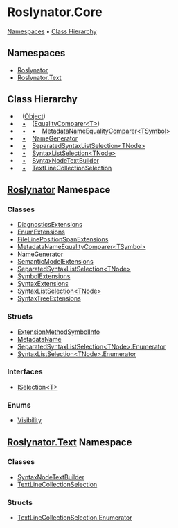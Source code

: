 # Roslynator\.Core

[Namespaces](#namespaces) &#x2022; [Class Hierarchy](#class-hierarchy)

## Namespaces

* [Roslynator](../../docs/api/Roslynator/README.md)
* [Roslynator.Text](../../docs/api/Roslynator/Text/README.md)

## Class Hierarchy

* &ensp; \([Object](https://docs.microsoft.com/en-us/dotnet/api/system.object)\)<a id="class-hierarchy-System_Object"></a>
* &ensp; [&bull;](#class-hierarchy-System_Object "Object") &ensp; \([EqualityComparer\<T>](https://docs.microsoft.com/en-us/dotnet/api/system.collections.generic.equalitycomparer-1)\)<a id="class-hierarchy-System_Collections_Generic_EqualityComparer_1"></a>
* &ensp; [&bull;](#class-hierarchy-System_Object "Object") &ensp; [&bull;](#class-hierarchy-System_Collections_Generic_EqualityComparer_1 "EqualityComparer<T>") &ensp; [MetadataNameEqualityComparer\<TSymbol>](../../docs/api/Roslynator/MetadataNameEqualityComparer-1/README.md)<a id="class-hierarchy-Roslynator_MetadataNameEqualityComparer_1"></a>
* &ensp; [&bull;](#class-hierarchy-System_Object "Object") &ensp; [NameGenerator](../../docs/api/Roslynator/NameGenerator/README.md)<a id="class-hierarchy-Roslynator_NameGenerator"></a>
* &ensp; [&bull;](#class-hierarchy-System_Object "Object") &ensp; [SeparatedSyntaxListSelection\<TNode>](../../docs/api/Roslynator/SeparatedSyntaxListSelection-1/README.md)<a id="class-hierarchy-Roslynator_SeparatedSyntaxListSelection_1"></a>
* &ensp; [&bull;](#class-hierarchy-System_Object "Object") &ensp; [SyntaxListSelection\<TNode>](../../docs/api/Roslynator/SyntaxListSelection-1/README.md)<a id="class-hierarchy-Roslynator_SyntaxListSelection_1"></a>
* &ensp; [&bull;](#class-hierarchy-System_Object "Object") &ensp; [SyntaxNodeTextBuilder](../../docs/api/Roslynator/Text/SyntaxNodeTextBuilder/README.md)<a id="class-hierarchy-Roslynator_Text_SyntaxNodeTextBuilder"></a>
* &ensp; [&bull;](#class-hierarchy-System_Object "Object") &ensp; [TextLineCollectionSelection](../../docs/api/Roslynator/Text/TextLineCollectionSelection/README.md)<a id="class-hierarchy-Roslynator_Text_TextLineCollectionSelection"></a>

## [Roslynator](../../docs/api/Roslynator/README.md) Namespace

### Classes

* [DiagnosticsExtensions](../../docs/api/Roslynator/DiagnosticsExtensions/README.md)
* [EnumExtensions](../../docs/api/Roslynator/EnumExtensions/README.md)
* [FileLinePositionSpanExtensions](../../docs/api/Roslynator/FileLinePositionSpanExtensions/README.md)
* [MetadataNameEqualityComparer\<TSymbol>](../../docs/api/Roslynator/MetadataNameEqualityComparer-1/README.md)
* [NameGenerator](../../docs/api/Roslynator/NameGenerator/README.md)
* [SemanticModelExtensions](../../docs/api/Roslynator/SemanticModelExtensions/README.md)
* [SeparatedSyntaxListSelection\<TNode>](../../docs/api/Roslynator/SeparatedSyntaxListSelection-1/README.md)
* [SymbolExtensions](../../docs/api/Roslynator/SymbolExtensions/README.md)
* [SyntaxExtensions](../../docs/api/Roslynator/SyntaxExtensions/README.md)
* [SyntaxListSelection\<TNode>](../../docs/api/Roslynator/SyntaxListSelection-1/README.md)
* [SyntaxTreeExtensions](../../docs/api/Roslynator/SyntaxTreeExtensions/README.md)

### Structs

* [ExtensionMethodSymbolInfo](../../docs/api/Roslynator/ExtensionMethodSymbolInfo/README.md)
* [MetadataName](../../docs/api/Roslynator/MetadataName/README.md)
* [SeparatedSyntaxListSelection\<TNode>.Enumerator](../../docs/api/Roslynator/SeparatedSyntaxListSelection-1/Enumerator/README.md)
* [SyntaxListSelection\<TNode>.Enumerator](../../docs/api/Roslynator/SyntaxListSelection-1/Enumerator/README.md)

### Interfaces

* [ISelection\<T>](../../docs/api/Roslynator/ISelection-1/README.md)

### Enums

* [Visibility](../../docs/api/Roslynator/Visibility/README.md)

## [Roslynator.Text](../../docs/api/Roslynator/Text/README.md) Namespace

### Classes

* [SyntaxNodeTextBuilder](../../docs/api/Roslynator/Text/SyntaxNodeTextBuilder/README.md)
* [TextLineCollectionSelection](../../docs/api/Roslynator/Text/TextLineCollectionSelection/README.md)

### Structs

* [TextLineCollectionSelection.Enumerator](../../docs/api/Roslynator/Text/TextLineCollectionSelection/Enumerator/README.md)
